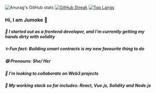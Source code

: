 <!-- ### Hi there 👋
I am Jumoke 
I am a chemical engineer by degree,
My side hstle is withcraft
I suck blood for a living
I am also a part-time zombie
I really love catfish
I would love to connect with you
To join my coven, Just say hi 3x while holding you hannd to you hand and stamping your feet on the ground simultaneously
If this doesn't work, you can always reach our coven's customer care unit, by screaming "Jutivia" 5 times
If this still don't work, it means the coven doesn't like you spirit.
 -->
 ![Anurag's GitHub stats](https://github-readme-stats.vercel.app/api?username=jutivia&show_icons=true&theme=tokyonight) 
 [![GitHub Streak](https://github-readme-streak-stats.herokuapp.com/?user=jutivia&theme=nightowl)](https://git.io/streak-stats)
 [![Top Langs](https://github-readme-stats.vercel.app/api/top-langs/?username=jutivia&layout=compact)](https://github.com/jutivia/github-readme-stats)
### Hi, I am Jumoke 👋 
##### 🌱 I started out as a frontend developer, and I'm currently getting my hands dirty with solidity
##### ✨ Fun fact: Building smart contracts is my new favourite thing to do
##### 😄 Pronouns: She/ Her
##### 👯 I’m looking to collaborate on Web3 projects
##### 🔭 My working stack so far includes: React, Vue.js, Solidity and Node.js
<!-- [![Readme Card](https://github-readme-stats.vercel.app/api/pin/?username=jutivia&repo=github-readme-stats)](https://github.com/jutivia/github-readme-stats) -->

